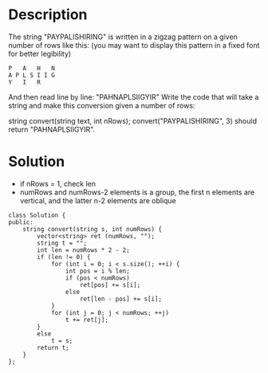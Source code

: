 # Description

The string "PAYPALISHIRING" is written in a zigzag pattern on a given number of rows like this: (you may want to display this pattern in a fixed font for better legibility)
```
P   A   H   N
A P L S I I G
Y   I   R
```
And then read line by line: "PAHNAPLSIIGYIR"
Write the code that will take a string and make this conversion given a number of rows:

string convert(string text, int nRows);
convert("PAYPALISHIRING", 3) should return "PAHNAPLSIIGYIR".

# Solution
- if nRows = 1, check len
- numRows and numRows-2 elements is a group, the first n elements are vertical, and the latter n-2 elements are oblique
```
class Solution {
public:
    string convert(string s, int numRows) {
        vector<string> ret (numRows, "");
        string t = "";
        int len = numRows * 2 - 2;
        if (len != 0) {
            for (int i = 0; i < s.size(); ++i) {
                int pos = i % len;
                if (pos < numRows)
                    ret[pos] += s[i];
                else 
                    ret[len - pos] += s[i];
            }
            for (int j = 0; j < numRows; ++j)
                t += ret[j];
        }
        else
            t = s;
        return t;
    }
};
```
